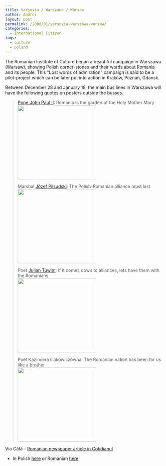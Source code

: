 ```yaml
---
title: Varşovia / Warszawa / Warsaw
author: Andrei
layout: post
permalink: /2008/01/varsovia-warszawa-warsaw/
categories:
  - International Citizen
tags:
  - culture
  - poland
---
```

The Romanian Institute of Culture began a beautiful campaign in Warszawa (Warsaw), showing Polish corner-stones and their words about Romania and its people. This "Lost words of admiration" campaign is said to be a pilot-project which can be later put into action in Kraków, Poznań, Gdansk.

Between December 28 and January 18, the main bus lines in Warszawa will have the following quotes on posters outside the busses.

> [Pope John Paul II][1]: Romania is the garden of the Holy Mother Mary  
> <img src="http://www.cotidianul.ro/fileadmin/2008/Ianuarie/07-01-08/03_3.jpg" height="236" width="250" />
> 
> Marshal [Józef Piłsudski][2]: The Polish-Romanian alliance must last  
> <img src="http://www.cotidianul.ro/fileadmin/2008/Ianuarie/07-01-08/03_4.jpg" height="236" width="250" />
> 
> Poet [Julian Tuwim][3]: If it comes down to alliances, lets have them with the Romanians  
> <img src="http://www.cotidianul.ro/fileadmin/2008/Ianuarie/07-01-08/03_1.jpg" height="236" width="250" />
> 
> Poet Kazimiera Illakowiczówna: The Romanian nation has been for us like a brother  
> <img src="http://www.cotidianul.ro/fileadmin/2008/Ianuarie/07-01-08/03_2.jpg" height="236" width="250" />

Via Cătă - [Romanian newspaper article in Cotidianul][4]

* In Polish [here][5] or Romanian [here][6]

 [1]: http://en.wikipedia.org/wiki/Pope_John_Paul_II
 [2]: http://en.wikipedia.org/wiki/J%C3%B3zef_Pi%C5%82sudski
 [3]: http://en.wikipedia.org/wiki/Julian_Tuwim
 [4]: http://www.cotidianul.ro/index.php?id=16789&art=40995&cHash=2000433caf
 [5]: http://www.icr.ro/schimba_limba.php?id=1&referer=%2Ffiliale%2Fevenimente_a.php%3Fcod%3D517%26cod_filiala%3D29
 [6]: http://www.icr.ro/schimba_limba.php?id=0&referer=%2Ffiliale%2Fevenimente_a.php%3Fcod%3D517%26cod_filiala%3D29